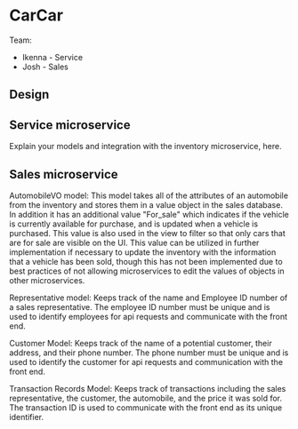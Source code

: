 # CarCar

Team:

* Ikenna - Service
* Josh - Sales

## Design

## Service microservice

Explain your models and integration with the inventory
microservice, here.

## Sales microservice

AutomobileVO model: This model takes all of the attributes of an automobile from the inventory and stores them in a value object in the sales database. In addition it has an additional value "For_sale" which indicates if the vehicle is currently available for purchase, and is updated when a vehicle is purchased. This value is also used in the view to filter so that only cars that are for sale are visible on the UI. This value can be utilized in further implementation if necessary to update the inventory with the information that a vehicle has been sold, though this has not been implemented due to best practices of not allowing microservices to edit the values of objects in other microservices.

Representative model: Keeps track of the name and Employee ID number of a sales representative. The employee ID number must be unique and is used to identify employees for api requests and communicate with the front end.

Customer Model: Keeps track of the name of a potential customer, their address, and their phone number. The phone number must be unique and is used to identify the customer for api requests and communication with the front end.

Transaction Records Model: Keeps track of transactions including the sales representative, the customer, the automobile, and the price it was sold for. The transaction ID is used to communicate with the front end as its unique identifier.
